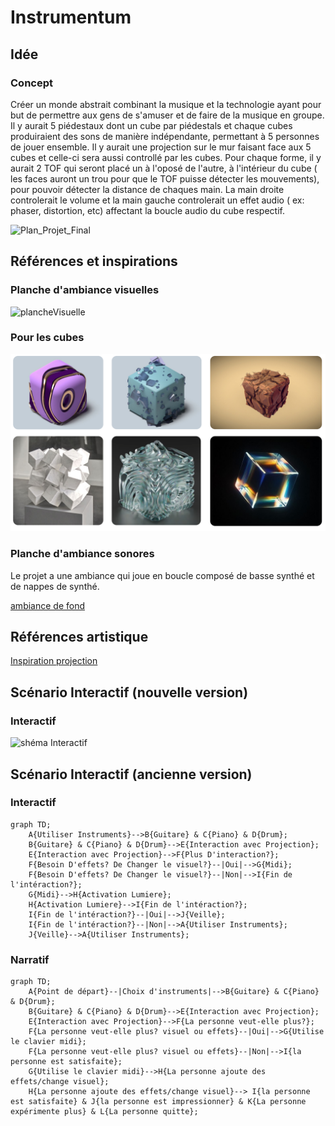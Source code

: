 # Instrumentum

## Idée

### Concept
Créer un monde abstrait combinant la musique et la technologie ayant pour but de permettre aux gens de s'amuser et de faire de la musique en groupe. Il y aurait 5 piédestaux dont un cube par piédestals et chaque cubes produiraient des sons de manière indépendante, permettant à 5 personnes de jouer ensemble. Il y aurait une projection sur le mur faisant face aux 5 cubes et celle-ci sera aussi controllé par les cubes. Pour chaque forme,  il y aurait 2 TOF qui seront placé un à l'oposé de l'autre, à l'intérieur du cube ( les faces auront un trou pour que le TOF puisse détecter les mouvements), pour pouvoir détecter la distance de chaques main. La main droite controlerait le volume et la main gauche controlerait un effet audio ( ex: phaser, distortion, etc) affectant la boucle audio du cube respectif. 

![Plan_Projet_Final](https://github.com/user-attachments/assets/27dec7d9-5cf1-4566-b7f0-308f94037dca)

## Références et inspirations

### Planche d'ambiance visuelles
![plancheVisuelle](medias/assets/images/MoodBoard%20Visuel.png)

### Pour les cubes

![moodboard cube](medias/assets/images/moodboard_cube.jpg)

### Planche d'ambiance sonores 

Le projet a une ambiance qui joue en boucle composé de basse synthé et de nappes de synthé.

[ambiance de fond](https://www.youtube.com/watch?v=L2eq-I0jY7Q)

## Références artistique

[Inspiration projection](https://youtu.be/ATLhkFcQZN0)

## Scénario Interactif (nouvelle version)

### Interactif
![shéma Interactif ](https://github.com/user-attachments/assets/51174918-a9f2-479c-801e-1a08d495505c)

## Scénario Interactif (ancienne version)

### Interactif
```mermaid
graph TD;
    A{Utiliser Instruments}-->B{Guitare} & C{Piano} & D{Drum};
    B{Guitare} & C{Piano} & D{Drum}-->E{Interaction avec Projection};
    E{Interaction avec Projection}-->F{Plus D'interaction?};
    F{Besoin D'effets? De Changer le visuel?}--|Oui|-->G{Midi};
    F{Besoin D'effets? De Changer le visuel?}--|Non|-->I{Fin de l'intéraction?};
    G{Midi}-->H{Activation Lumiere};
    H{Activation Lumiere}-->I{Fin de l'intéraction?};
    I{Fin de l'intéraction?}--|Oui|-->J{Veille};
    I{Fin de l'intéraction?}--|Non|-->A{Utiliser Instruments};
    J{Veille}-->A{Utiliser Instruments};
```
### Narratif
```mermaid
graph TD;
    A{Point de départ}--|Choix d'instruments|-->B{Guitare} & C{Piano} & D{Drum};
    B{Guitare} & C{Piano} & D{Drum}-->E{Interaction avec Projection};
    E{Interaction avec Projection}-->F{La personne veut-elle plus?};
    F{La personne veut-elle plus? visuel ou effets}--|Oui|-->G{Utilise le clavier midi};
    F{La personne veut-elle plus? visuel ou effets}--|Non|-->I{la personne est satisfaite};
    G{Utilise le clavier midi}-->H{La personne ajoute des effets/change visuel};
    H{La personne ajoute des effets/change visuel}--> I{la personne est satisfaite} & J{la personne est impressionner} & K{La personne expérimente plus} & L{La personne quitte};
```


<!--


## Scénarimage / Simulation

### Simulation
![plancheVisuelle](medias/assets/images/Simulation_02.jpg)

### Scénarimage
![plancheVisuelle](medias/assets/images/scenarimage.jpg)

#### Organique
![plancheVisuelle](medias/assets/images/examples_01_00009.jpg)

#### Organique Modifié (Synth)
![plancheVisuelle](medias/assets/images/examples_02_00009.jpg)

#### Synth Complet
![plancheVisuelle](medias/assets/images/examples_03_00009.jpg)

### Exemple Concret Dans Touch Designer (Merci à Victor)
https://youtu.be/ATLhkFcQZN0

## Synoptique

![plancheVisuelle](assets/images/Synoptique.jpg)

## Plantation
![plancheVisuelle](assets/images/Plantation.jpg)

## Technologies

### Support médiatique
Donc, il aurait quelques mp4 pour les bases des visuels, ensuite les instruments seront la source audio, et en midi il interagiront avec les autres logiciels (Touch Designer, reaper, Max, Qlc ou SoundSwitch) pour permettre une interaction visuelle et audiovisuelle.

### Matériel

#### Électronique
- 3 [Epsum Home Cinema 2150 Wireless 3CLD Projector](https://epson.ca/Remise-%C3%A0-neuf-certifi%C3%A9e/Divertissement-%C3%A0-domicile/Home-Cinema-2150-Wireless-1080p-3LCD-Projector---Remise-%C3%A0-neuf-certifi%C3%A9e/p/V11H852020-N)
  ![plancheVisuelle](assets/images/projecteur_epson.PNG)
  
- 2-6 5PX-HEX (Lumières)
  ![plancheVisuelle](medias/assets/images/5PX-HEX.jpg)
  
- 2 Sculpture Mains
  
  ![plancheVisuelle](medias/assets/images/main_sculptures.jpg)

- [Support pour les sculptures](https://youtu.be/exuQNdkZcog)
  
- Ordinateurs (1 ou 2)
  
- NanoKontrol 2
  ![plancheVisuelle](medias/assets/images/nanokontrol2.jpg)
  
- Fils XLR, HDMI, USB-C, USB-A
- 2-6 Speakers Genelec
  
  ![plancheVisuelle](medias/assets/images/genelec_speakers.jpg)

#### Instruments
- Akai MPK Mini Plus 37-key Keyboard
  ![plancheVisuelle](medias/assets/images/akai_keyboard-37.png)
  
- EART Electric Guitar SSS Single Coil
  ![plancheVisuelle](medias/assets/images/guitar_electrique.jpg)
  
- Donner Electric Drum Set
  ![plancheVisuelle](medias/assets/images/drum_set.jpg)
  


### Logiciels
Différents Logiciels seront utilisé pour que les projections, les instruments et les lumières intéragissents entre elles.

- Touch Designer (Pour la projection et l'intéraction sur les visuels)
- MadMapper (Pour mapper les visuels sur les sculptures)
- After Effects (Pour les visuels de bases de l'écran)
- QLC+ ou SoundSwitch (Pour les lumières et l'intéractivité avec celle-ci)
- Reaper ou Max (Pour la détection d’audio des instruments, et les effets sur celle-ci)
- Blender / Maya (Pour les bases de visuels 3D, objets, etc.)

Le réseau de communication serait majoritairement midi car celle-ci est faite pour la détection d’audio d’instruments musicales.

## Réferences: 

https://village-numerique.mutek.org/fr/installations/isochrone-par-manuel-chantre

-->

